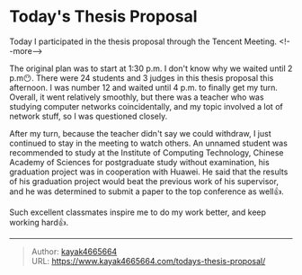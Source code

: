 # Today&#39;s Thesis Proposal


Today I participated in the thesis proposal through the Tencent Meeting.
&lt;!--more--&gt;

The original plan was to start at 1:30 p.m. I don&#39;t know why we waited until 2 p.m😶. There were 24 students and 3 judges in this thesis proposal this afternoon. I was number 12 and waited until 4 p.m. to finally get my turn. Overall, it went relatively smoothly, but there was a teacher who was studying computer networks coincidentally, and my topic involved a lot of network stuff, so I was questioned closely.

After my turn, because the teacher didn&#39;t say we could withdraw, I just continued to stay in the meeting to watch others. An unnamed student was recommended to study at the Institute of Computing Technology, Chinese Academy of Sciences for postgraduate study without examination, his graduation project was in cooperation with Huawei. He said that the results of his graduation project would beat the previous work of his supervisor, and he was determined to submit a paper to the top conference as well👍.

Such excellent classmates inspire me to do my work better, and keep working hard👍.

---

> Author: [kayak4665664](https://github.com/kayak4665664)  
> URL: https://www.kayak4665664.com/todays-thesis-proposal/  

